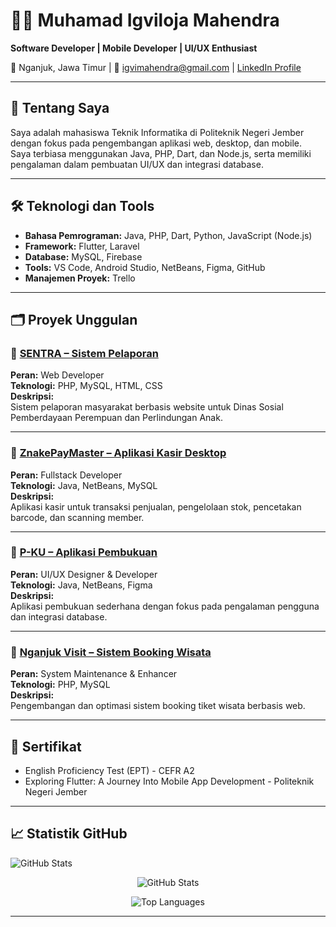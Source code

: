 # 👨‍💻 Muhamad Igviloja Mahendra

**Software Developer | Mobile Developer | UI/UX Enthusiast**

📍 Nganjuk, Jawa Timur | 📧 igvimahendra@gmail.com | [LinkedIn Profile](https://www.linkedin.com/in/muhamad-igviloja-mahendra-320618361)

---

## 🚀 Tentang Saya

Saya adalah mahasiswa Teknik Informatika di Politeknik Negeri Jember dengan fokus pada pengembangan aplikasi web, desktop, dan mobile.  
Saya terbiasa menggunakan Java, PHP, Dart, dan Node.js, serta memiliki pengalaman dalam pembuatan UI/UX dan integrasi database.

---

## 🛠️ Teknologi dan Tools

- **Bahasa Pemrograman:** Java, PHP, Dart, Python, JavaScript (Node.js)
- **Framework:** Flutter, Laravel
- **Database:** MySQL, Firebase
- **Tools:** VS Code, Android Studio, NetBeans, Figma, GitHub
- **Manajemen Proyek:** Trello

---

## 🗂️ Proyek Unggulan

### 📌 [SENTRA – Sistem Pelaporan](https://github.com/username/sentra-project)
**Peran:** Web Developer  
**Teknologi:** PHP, MySQL, HTML, CSS  
**Deskripsi:**  
Sistem pelaporan masyarakat berbasis website untuk Dinas Sosial Pemberdayaan Perempuan dan Perlindungan Anak.

---

### 📌 [ZnakePayMaster – Aplikasi Kasir Desktop](https://github.com/username/znakepaymaster)
**Peran:** Fullstack Developer  
**Teknologi:** Java, NetBeans, MySQL  
**Deskripsi:**  
Aplikasi kasir untuk transaksi penjualan, pengelolaan stok, pencetakan barcode, dan scanning member.

---

### 📌 [P-KU – Aplikasi Pembukuan](https://github.com/username/pku-app)
**Peran:** UI/UX Designer & Developer  
**Teknologi:** Java, NetBeans, Figma  
**Deskripsi:**  
Aplikasi pembukuan sederhana dengan fokus pada pengalaman pengguna dan integrasi database.

---

### 📌 [Nganjuk Visit – Sistem Booking Wisata](https://github.com/username/nganjuk-visit)
**Peran:** System Maintenance & Enhancer  
**Teknologi:** PHP, MySQL  
**Deskripsi:**  
Pengembangan dan optimasi sistem booking tiket wisata berbasis web.

---

## 📜 Sertifikat

- English Proficiency Test (EPT) - CEFR A2
- Exploring Flutter: A Journey Into Mobile App Development - Politeknik Negeri Jember

---

## 📈 Statistik GitHub

![GitHub Stats](https://github-readme-stats.vercel.app/api?username=Excaliburn1215&show_icons=true&theme=radical)
<p align="center">
  <img src="https://github-readme-stats.vercel.app/api?username=Excaliburn1215&show_icons=true&theme=radical" alt="GitHub Stats" />
</p>

<p align="center">
  <img src="https://github-readme-stats.vercel.app/api/top-langs/?username=Excaliburn1215&layout=compact&theme=radical" alt="Top Languages" />
</p>

---

